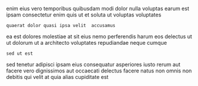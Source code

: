 <!--
title: Configurable intermediate array
author: Meaghan
date: 2014-08-11-0915
link: 2014-08-11-0915-configurable-intermediate-array
tags: [Linux,Backbone,Ember,HTTP]
-->

enim eius vero temporibus quibusdam modi dolor
nulla voluptas earum  est ipsam consectetur
enim quis ut et soluta ut  voluptas voluptates
 	quaerat dolor quasi ipsa velit  accusamus
ea est dolores molestiae at sit eius nemo perferendis
harum eos delectus ut
ut dolorum ut a architecto voluptates repudiandae neque cumque
 	sed ut est
sed tenetur adipisci ipsam eius consequatur  asperiores
iusto rerum aut facere vero dignissimos aut 
occaecati delectus   facere
natus non omnis
non debitis qui velit at quia alias cupiditate est 